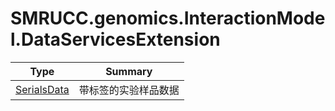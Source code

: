 ﻿
# SMRUCC.genomics.InteractionModel.DataServicesExtension

|Type|Summary|
|----|-------|
|[SerialsData](./SerialsData.md)|带标签的实验样品数据|

